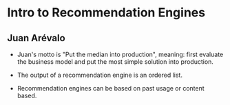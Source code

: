 # Intro to Recommendation Engines
## Juan Arévalo

* Juan's motto is "Put the median into production", meaning: first evaluate the business model and put the most simple solution into production.

* The output of a recommendation engine is an ordered list.

* Recommendation engines can be based on past usage or content based.





